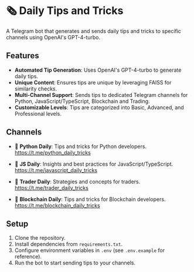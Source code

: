 # 🗞 Daily Tips and Tricks

A Telegram bot that generates and sends daily tips and tricks to specific channels using OpenAI's GPT-4-turbo.

## Features

- **Automated Tip Generation**: Uses OpenAI's GPT-4-turbo to generate daily tips.
- **Unique Content**: Ensures tips are unique by leveraging FAISS for similarity checks.
- **Multi-Channel Support**: Sends tips to dedicated Telegram channels for Python, JavaScript/TypeScript, Blockchain and Trading.
- **Customizable Levels**: Tips are categorized into Basic, Advanced, and Professional levels.

## Channels

- 🐍 **Python Daily**: Tips and tricks for Python developers.
https://t.me/python_daily_tricks

- 🐸 **JS Daily**: Insights and best practices for JavaScript/TypeScript.
https://t.me/javascript_daily_tricks

- 💸 **Trader Daily**: Strategies and concepts for traders.
https://t.me/trader_daily_tricks

- 🔗 **Blockchain Daily**: Tips and tricks for Blockchain developers.
https://t.me/blockchain_daily_tricks

## Setup

1. Clone the repository.
2. Install dependencies from `requirements.txt`.
3. Configure environment variables in `.env` (see `.env.example` for reference).
4. Run the bot to start sending tips to your channels.